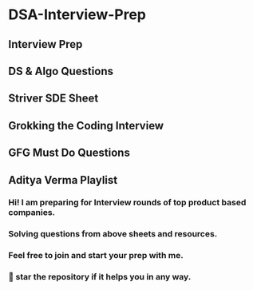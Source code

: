 # DSA-Interview-Prep

## Interview Prep</br>
## DS & Algo Questions</br>
## Striver SDE Sheet</br>
## Grokking the Coding Interview</br>
## GFG Must Do Questions</br>
## Aditya Verma Playlist</br>

### Hi! I am preparing for Interview rounds of top product based companies.</br>
### Solving questions from above sheets and resources.</br>
### Feel free to join and start your prep with me.</br>
### 🙏 star the repository if it helps you in any way.
